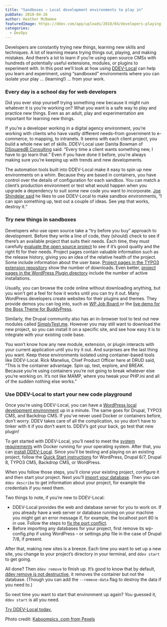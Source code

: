 ```yaml
---
title: "Sandboxes – Local development environments to play in"
pubDate: 2018-04-26
author: Heather McNamee
featuredImage: https://ddev.com/app/uploads/2018/04/developers-playing-in-sandboxes-e1524554749706.jpg
categories:
  - DevOps
---
```


Developers are constantly trying new things, learning new skills and techniques. A lot of learning means trying things out, playing, and making mistakes. And there’s a lot to learn if you’re using open source CMSs with hundreds of potentially useful extensions, modules, or plugins to experiment with. In this post we’ll look at how using [DDEV-Local](https://ddev.ddev.com) can help you learn and experiment, using “sandboxed” environments where you can isolate your play … (learning!) … from your work.

### Every day is a school day for web developers

Did you ever stop yourself trying something new because it might ruin whatever it is you’re working on? What you want is a safe way to play and practice new things. Even as an adult, play and experimentation are important for learning new things.

If you’re a developer working in a digital agency environment, you’re working with clients who have vastly different needs–from government to e-commerce, to mapping, to intranets. It seems with each client project, you build a whole new set of skills. DDEV-Local user Danita Bowman of [DSquaredB Consulting](https://dsquaredbconsulting.com/) said: “Every time a client wants something new, I have to go learn that.” Even if you have done it before, you’re always making sure you’re keeping up with trends and new developments.

The automation tools built into DDEV-Local make it easy to spin up new environments on a whim. Because they are based in containers, you have control over the details of configuration for each sandbox. You can match a client’s production environment or test what would happen when you upgrade a dependency to suit some new code you want to incorporate. [Joe Shindelar said](https://ddev.com/ddev-local/rapid-local-development-ddev/) he likes to use DDEV-Local to make sandbox environments, “I can spin something up, test out a couple of ideas. See yep that works, destroy it.”

### Try new things in sandboxes

Developers who use open source take a “try before you buy” approach to development. Before they write a line of code, they (should) check to see if there’s an available project that suits their needs. Each time, they must carefully [evaluate the open source project](https://opensource.com/life/14/1/evaluate-sustainability-open-source-project) to see if it’s good quality and the right fit for their needs. Project pages contain valuable information such as the release history, giving you an idea of the relative health of the project. Some include information about the user base. [Project pages in the TYPO3 extension repository](https://extensions.typo3.org/extension/gridelements/) show the number of downloads. Even better, [project pages in the WordPress Plugin directory](https://wordpress.org/plugins/bbpress/) include the number of active installations.

Usually, you can browse the code online without downloading anything, but you won’t get a feel for how it works until you can try it out. Many WordPress developers create websites for their plugins and themes. They provide demos you can log into, such as [WP Job Board ](https://wpjobboard.net/demo/)or the [live demo for the Boss Theme for BuddyPress](https://www.buddyboss.com/live-demo/).

Similarly, the Drupal community also has an in-browser tool to test out new modules called [SimplyTest.me](https://simplytest.me/). However you may still want to download the new project, so you can install it on a specific site, and see how easy it is to integrate with your existing code base.

You won’t know how any new module, extension, or plugin interacts with your current application until you try it out. And surprises are the last thing you want. Keep these environments isolated using container-based tools like DDEV-Local. Rick Manelius, Chief Product Officer here at DRUD said, “This is the container advantage. Spin up, test, explore, and BREAK. Because you’re using containers you’re not going to break whatever else you’re working on. It’s not like MAMP, where you tweak your PHP.ini and all of the sudden nothing else works.”

### Use DDEV-Local to start your new code playground

Once you’re using DDEV-Local, you can have a [WordPress local development environment](https://ddev.com/one-minute-wordpress/) up in a minute. The same goes for Drupal, TYPO3 CMS, and Backdrop CMS. If you’ve never used Docker or containers before, don’t worry. DDEV takes care of all the complication, so you don’t have to tinker with it if you don’t want to. DDEV’s got your back, go test that new plugin!

To get started with DDEV-Local, you’ll need to meet the [system requirements](https://ddev.readthedocs.io/en/latest/#system-requirements) with Docker running for your operating system. After that, you can [install DDEV-Local](https://ddev.readthedocs.io/en/latest/#installation). Since you’ll be testing and playing on an existing project, follow the [Quick Start instructions](https://ddev.readthedocs.io/en/latest/users/cli-usage/#quickstart-guides) for WordPress, Drupal 6/7, Drupal 8, TYPO3 CMS, Backdrop CMS, or WordPress.

When you follow those steps, you’ll clone your existing project, configure it and then start your project. Next you’ll [import your database](https://ddev.readthedocs.io/en/latest/users/cli-usage/#database-imports). Then you can `ddev describe` to get information about your project, for example the credentials if you need them.

Two things to note, if you’re new to DDEV-Local:

- DDEV-Local provides the web and database server for you to work on. If you already have a web server or database running on your machine you might get an error message if, for example, the localhost port 80 is in use. Follow the steps to [fix the port conflict](https://ddev.readthedocs.io/en/latest/users/troubleshooting/#webserver-ports-are-already-occupied-by-another-webserver).
- Before importing any databases for your project, first remove its wp-config.php if using WordPress – or settings.php file in the case of Drupal 7/8, if present.

After that, making new sites is a breeze. Each time you want to set up a new site, you change to your project’s directory in your terminal, and `ddev start` to get going.

All done? Then `ddev remove` to finish up. It’s good to know that by default, [ddev remove is not destructive](https://ddev.readthedocs.io/en/latest/users/cli-usage/#removing-a-project), it removes the container but not the database. (Though you can add the `--remove-data` flag to destroy the data if you need to.)

So next time you want to start that environment up again? You guessed it, `ddev start` is all you need.

[Try DDEV-Local today.](https://ddev.com/get-started/)

Photo credit: [Kaboompics .com from Pexels](https://www.pexels.com/photo/little-boy-playing-in-the-sand-6459/)
